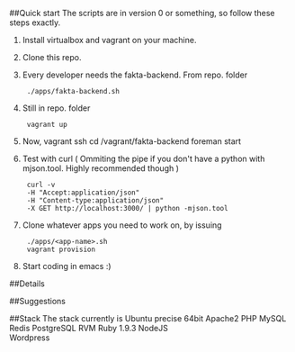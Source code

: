 ##Quick start
The scripts are in version 0 or something, so follow these steps exactly.

1. Install virtualbox and vagrant on your machine.

2. Clone this repo.

3. Every developer needs the fakta-backend. From repo. folder
        
        ./apps/fakta-backend.sh 

4. Still in repo. folder 

        vagrant up

5. Now,
	vagrant ssh
	cd /vagrant/fakta-backend
	foreman start

6. Test with curl ( Ommiting the pipe if you don't have a python with mjson.tool. Highly recommended though )

        curl -v 
        -H "Accept:application/json" 
        -H "Content-type:application/json" 
        -X GET http://localhost:3000/ | python -mjson.tool 

7. Clone whatever apps you need to work on, by issuing 

        ./apps/<app-name>.sh
        vagrant provision

8. Start coding in emacs :)

##Details

##Suggestions

##Stack
The stack currently is
    	Ubuntu precise 64bit
	Apache2
	PHP
	MySQL
	Redis
	PostgreSQL
	RVM
	Ruby 1.9.3
	NodeJS  
	Wordpress